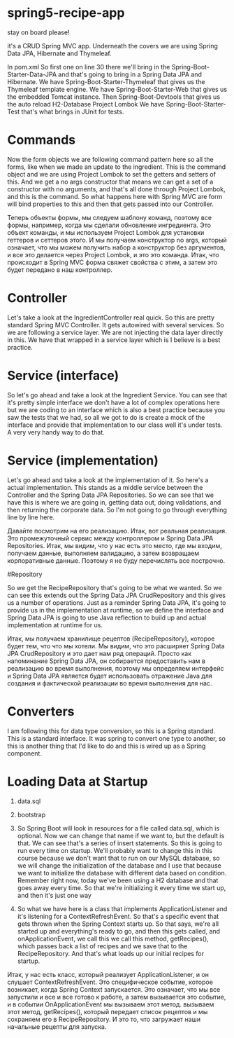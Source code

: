 # spring5-recipe-app

stay on board please!

it's a CRUD Spring MVC app.
Underneath the covers we are using Spring Data JPA, Hibernate and Thymeleaf.

In pom.xml
So first one on line 30 there we'll bring in the Spring-Boot-Starter-Data-JPA and that's going to bring in a Spring Data JPA and Hibernate. 
We have Spring-Boot-Starter-Thymeleaf that gives us the Thymeleaf template engine.
We have Spring-Boot-Starter-Web that gives us the embedded Tomcat instance.
Then Spring-Boot-Devtools that gives us the auto reload
H2-Database
Project Lombok
We have Spring-Boot-Starter-Test that's what brings in JUnit for tests.

# Commands
Now the form objects we are following command pattern here so
all the forms, like when we made an update to the ingredient. This is the
command object and we are using Project Lombok to set the getters and setters of
this. And we get a no args constructor that means we can get a set of a
constructor with no arguments, and that's all done through Project Lombok, and this
is the command. So what happens here with Spring MVC are
form will bind properties to this and then that gets passed into our
Controller. 

Теперь объекты формы, мы следуем шаблону команд, поэтому
все формы, например, когда мы сделали обновление ингредиента. Это
объект команды, и мы используем Project Lombok для установки геттеров и сеттеров
этого. И мы получаем конструктор no args, который означает, что мы можем получить набор a
конструктор без аргументов, и все это делается через Project Lombok, и это
это команда. Итак, что происходит в Spring MVC
форма свяжет свойства с этим, а затем это будет передано в наш
контроллер.

# Controller

Let's take a look at the IngredientController real quick. So this
are pretty standard Spring MVC Controller. It gets autowired with
several services. So we are following a service layer. We are not injecting the
data layer directly in this. We have that wrapped in a service layer which is I
believe is a best practice.

# Service (interface)

So let's go ahead and take a look at the Ingredient
Service. You can see that it's pretty simple interface we don't have a lot of
complex operations here but we are coding to an interface which is also a
best practice because you saw the tests that we had, so all we got to do is
create a mock of the interface and provide that implementation to our class
well it's under tests. A very very handy way to do that.

# Service (implementation)

Let's go ahead and take a look at the implementation of it. So here's a
actual implementation. This stands as a middle service between the Controller
and the Spring Data JPA Repositories. So we can see that we have this is where we
are going in, getting data out, doing validations, and then returning the
corporate data. So I'm not going to go through everything line by line here.

Давайте посмотрим на его реализацию. Итак, вот
реальная реализация. Это промежуточный сервис между контроллером
и Spring Data JPA Repositories. Итак, мы видим, что у нас есть это место, где мы
входим, получаем данные, выполняем валидацию, а затем возвращаем
корпоративные данные. Поэтому я не буду перечислять все построчно.

#Repository

So we get the RecipeRepository that's going to be what
we wanted. So we can see this extends out the Spring Data JPA
CrudRepository and this gives us a number of operations. Just as a
reminder Spring Data JPA, it's going to provide us in the
implementation at runtime, so we define the interface and Spring Data JPA is
going to use Java reflection to build up and actual implementation at runtime
for us. 

Итак, мы получаем хранилище рецептов (RecipeRepository), которое будет тем, что
что мы хотели. Мы видим, что это расширяет Spring Data JPA
CrudRepository и это дает нам ряд операций. Просто как
напоминание Spring Data JPA, он собирается предоставить нам в
реализацию во время выполнения, поэтому мы определяем интерфейс и Spring Data JPA является
будет использовать отражение Java для создания и фактической реализации во время выполнения
для нас.

# Converters
I am following this for
data type conversion, so this is a Spring standard. This is a standard
interface. It was spring to convert one type to another, so this is another thing
that I'd like to do and this is wired up as a Spring component. 

# Loading Data at Startup
1. data.sql
2. bootstrap 

1. So Spring Boot will look in resources for a file called data.sql, which is
optional. Now we can change that name if we want to, but the default is that.
We can see that's a series of insert statements. So this is going to run every
time on startup. We'll probably want to change this in this course because we
don't want that to run on our MySQL database, so we will change the
initialization of the database and I use that because we want to initialize the
database with different data based on condition. Remember right now, today
we've been using a H2 database and that goes away every time.
So that we're initializing it every time we start up, and then it's just one way

2. So what we have here is a class that implements ApplicationListener and it's listening for a ContextRefreshEvent.
So that's a specific event that gets thrown when the Spring Context starts up.
So that says, we're all started up and everything's ready to go, and then this gets called,
and onApplicationEvent, we call this we call this method, getRecipes(),
which passes back a list of recipes and we save that to the RecipeRepository. And that's what loads up our initial recipes for startup.

Итак, у нас есть класс, который реализует ApplicationListener, и он слушает ContextRefreshEvent.
Это специфическое событие, которое возникает, когда Spring Context запускается. Это означает,
что мы все запустили и все и все готово к работе, а затем вызывается это событие,
и в событии OnApplicationEvent мы вызываем этот метод. вызываем этот метод, getRecipes(),
который передает список рецептов и мы сохраняем его в RecipeRepository. И это то, что загружает наши начальные рецепты для запуска.

